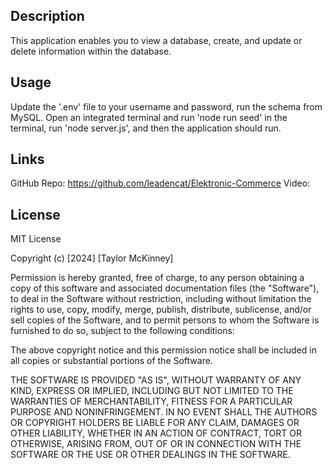 ## Description
This application enables you to view a database, create, and update or delete information within the database.

## Usage
Update the '.env' file to your username and password, run the schema from MySQL. Open an integrated terminal and run 'node run seed' in the terminal, run 'node server.js', and then the application should run.

## Links
GitHub Repo: https://github.com/leadencat/Elektronic-Commerce 
Video:

## License 
MIT License

Copyright (c) [2024] [Taylor McKinney]

Permission is hereby granted, free of charge, to any person obtaining a copy of this software and associated documentation files (the "Software"), to deal in the Software without restriction, including without limitation the rights to use, copy, modify, merge, publish, distribute, sublicense, and/or sell copies of the Software, and to permit persons to whom the Software is furnished to do so, subject to the following conditions:

The above copyright notice and this permission notice shall be included in all copies or substantial portions of the Software.

THE SOFTWARE IS PROVIDED "AS IS", WITHOUT WARRANTY OF ANY KIND, EXPRESS OR IMPLIED, INCLUDING BUT NOT LIMITED TO THE WARRANTIES OF MERCHANTABILITY, FITNESS FOR A PARTICULAR PURPOSE AND NONINFRINGEMENT. IN NO EVENT SHALL THE AUTHORS OR COPYRIGHT HOLDERS BE LIABLE FOR ANY CLAIM, DAMAGES OR OTHER LIABILITY, WHETHER IN AN ACTION OF CONTRACT, TORT OR OTHERWISE, ARISING FROM, OUT OF OR IN CONNECTION WITH THE SOFTWARE OR THE USE OR OTHER DEALINGS IN THE SOFTWARE.